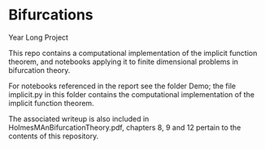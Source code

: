 # Bifurcations
Year Long Project

This repo contains a computational implementation of the implicit function theorem, and notebooks applying it to finite dimensional problems in bifurcation theory.

For notebooks referenced in the report see the folder Demo; the file implicit.py in this folder contains the computational implementation of the implicit function theorem.

The associated writeup is also included in HolmesMAnBifurcationTheory.pdf, chapters 8, 9 and 12 pertain to the contents of this repository.
